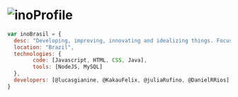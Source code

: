 # ![inoProfile](https://github.com/inobrasil/.github/assets/125743142/02470013-0afb-4b99-b105-9ec42ecbc794)

```javascript
var inoBrasil = {
  desc: "Developing, improving, innovating and idealizing things. Focus on technology.",
  location: "Brazil",
  technologies: {
        code: [Javascript, HTML, CSS, Java],
        tools: [NodeJS, MySQL]
  },
  developers: [@lucasgianine, @KakauFelix, @juliaRufino, @DanielRRios]
}
```
